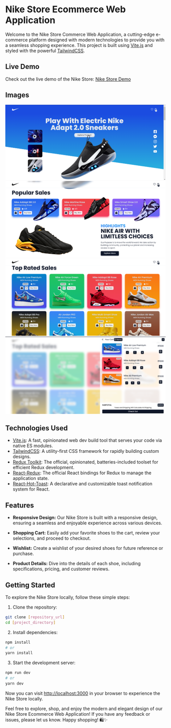 # Nike Store Ecommerce Web Application

Welcome to the Nike Store Commerce Web Application, a cutting-edge e-commerce platform designed with modern technologies to provide you with a seamless shopping experience. This project is built using [Vite.js](https://vitejs.dev/) and styled with the powerful [TailwindCSS](https://tailwindcss.com/).

## Live Demo

Check out the live demo of the Nike Store: [Nike Store Demo](https://aditya-nike-store.netlify.app/)

## Images

![Alt text](image.png)
![Alt text](image-1.png)
![Alt text](image-2.png)
![Alt text](image-3.png)

## Technologies Used

- [Vite.js](https://vitejs.dev/): A fast, opinionated web dev build tool that serves your code via native ES modules.
- [TailwindCSS](https://tailwindcss.com/): A utility-first CSS framework for rapidly building custom designs.
- [Redux Toolkit](https://redux-toolkit.js.org/): The official, opinionated, batteries-included toolset for efficient Redux development.
- [React-Redux](https://react-redux.js.org/): The official React bindings for Redux to manage the application state.
- [React-Hot-Toast](https://react-redux.js.org/): A declarative and customizable toast notification system for React.

## Features

- **Responsive Design:** Our Nike Store is built with a responsive design, ensuring a seamless and enjoyable experience across various devices.

- **Shopping Cart:** Easily add your favorite shoes to the cart, review your selections, and proceed to checkout.

- **Wishlist:** Create a wishlist of your desired shoes for future reference or purchase.

- **Product Details:** Dive into the details of each shoe, including specifications, pricing, and customer reviews.

## Getting Started

To explore the Nike Store locally, follow these simple steps:

1. Clone the repository:

```bash
git clone [repository_url]
cd [project_directory]
```

2. Install dependencies:

```bash
npm install
# or
yarn install
```

3. Start the development server:

```bash
npm run dev
# or
yarn dev
```

Now you can visit [http://localhost:3000](http://localhost:3000) in your browser to experience the Nike Store locally.

Feel free to explore, shop, and enjoy the modern and elegant design of our Nike Store Ecommerce Web Application! If you have any feedback or issues, please let us know. Happy shopping! 🛍️✨

